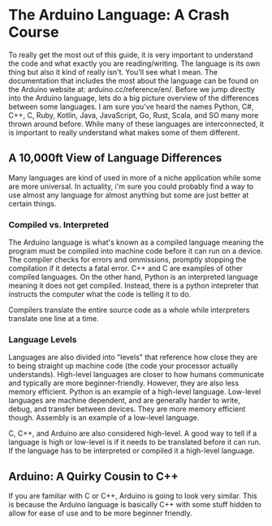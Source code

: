 # The Arduino Language: A Crash Course #
To really get the most out of this guide, it is very important to understand the code and what exactly you are reading/writing.
The language is its own thing but also it kind of really isn't. You'll see what I mean. The documentation that includes the most
about the language can be found on the Arduino website at: arduino.cc/reference/en/. Before we jump directly into the Arduino language,
lets do a big picture overview of the differences between some languages. I am sure you've heard the names Python, C#, C++, C, Ruby, Kotlin,
Java, JavaScript, Go, Rust, Scala, and SO many more thrown around before. While many of these languages are interconnected, it is important to really
understand what makes some of them different.

## A 10,000ft View of Language Differences ##
Many languages are kind of used in more of a niche application while some are more universal. In actuality, i'm sure you could probably find a way to use
almost any language for almost anything but some are just better at certain things.

### Compiled vs. Interpreted ###
The Arduino language is what's known as a compiled language meaning the program must be compiled into machine code before it can run on a device. The compiler checks for errors
and ommissions, promptly stopping the compilation if it detects a fatal error. C++ and C are examples of other compiled languages. On the other hand, Python is an interpreted
language meaning it does not get compiled. Instead, there is a python intepreter that instructs the computer what the code is telling it to do.

Compilers translate the entire source code as a whole while interpreters translate one line at a time.

### Language Levels ###
Languages are also divided into "levels" that reference how close they are to being straight up machine code (the code your processor actually understands).
High-level languages are closer to how humans communicate and typically are more beginner-friendly. However, they are also less memory efficient. Python is an
example of a high-level language. Low-level languages are machine dependent, and are generally harder to write, debug, and transfer between devices. They are
more memory efficient though. Assembly is an example of a low-level language.

C, C++, and Arduino are also considered high-level. A good way to tell if a language is high or low-level is if it needs to be translated before it can run. If the language
has to be interpreted or compiled it a high-level language.

## Arduino: A Quirky Cousin to C++ ##
If you are familiar with C or C++, Arduino is going to look very similar. This is because the Arduino language is basically C++ with some stuff hidden to allow for ease of use
and to be more beginner friendly.
